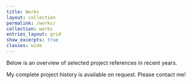 ```yaml
---
title: Works
layout: collection
permalink: /works/
collection: works
entries_layout: grid
show_excerpts: true
classes: wide
---
```


Below is an overview of selected project references in recent years. 

My complete project history is available on request. Please contact me!